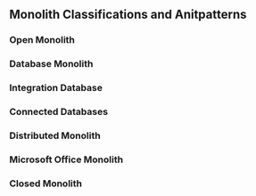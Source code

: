 ##  Monolith Classifications and Anitpatterns

### Open Monolith

### Database Monolith

### Integration Database

### Connected Databases

### Distributed Monolith

### Microsoft Office Monolith

### Closed Monolith 


